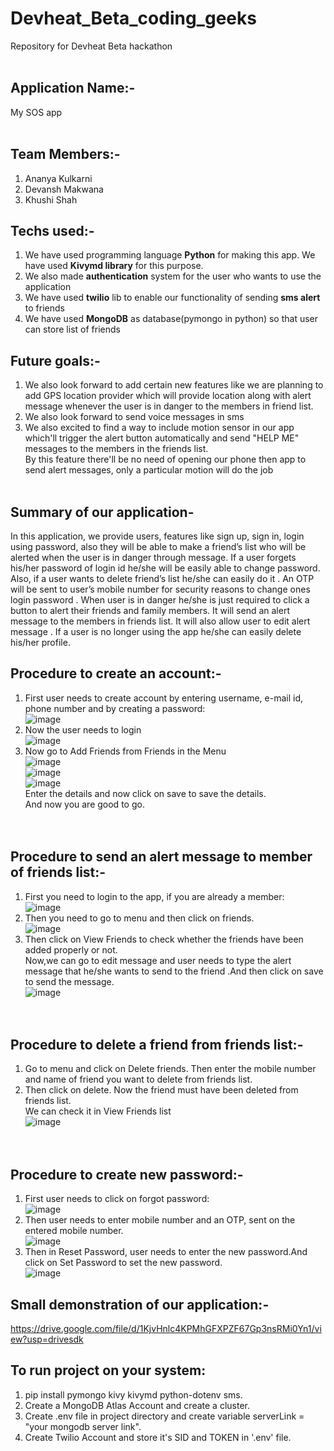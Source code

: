 # Devheat_Beta_coding_geeks
Repository for Devheat Beta hackathon</br>
</br>
## Application Name:-</br>
My SOS app</br></br>
## Team Members:-</br>
1. Ananya Kulkarni
2. Devansh Makwana
3. Khushi Shah

## Techs used:-</br>
1. We have used programming language <b>Python</b> for making this app. We have used <b>Kivymd library</b> for this purpose.</br>
2. We also made <b>authentication</b> system for the user who wants to use the application </br>
3. We have used <b>twilio</b> lib to enable our functionality of sending <b>sms alert</b> to friends</br>
4. We have used <b>MongoDB</b> as database(pymongo in python) so that user can store list of friends</br>


## Future goals:-</br>
1. We also look forward to add certain new features like we are planning to add GPS location provider which will provide location along with  alert message whenever the user is in danger to the members in friend list.</br>
2. We also look forward to send voice messages in sms</br>
3. We also excited to find a way to include motion sensor in our app which'll trigger the alert button automatically and send "HELP ME" messages to the members in the friends list.</br>
By this feature there'll be no need of opening our phone then app to send alert messages, only a particular motion will do the job</br></br>

## Summary of our application-</br>
In this application, we provide users, features like sign up, sign in, login using password, also they will be able to make a friend’s list  who will be alerted when the user is in danger through message. If a user forgets his/her password of login id he/she will be easily able to change password. Also, if a user wants to delete friend’s list he/she can easily do it .  An OTP will be sent to  user’s mobile number for security reasons to change ones login password . When user is in danger he/she is just required to click a button to alert their friends and family members. It will send an alert message to the members in friends list. It will also allow user to edit alert message . If a user is no longer using the app he/she can easily delete his/her profile.  </br>

## Procedure to create an account:-</br>
1.	First user needs to create account by entering username, e-mail id, phone number and by creating a password:</br>
	![image](https://user-images.githubusercontent.com/107758523/175778591-c3c005c2-edc9-49c2-8604-088c9c0d256a.png)</br>
2.	Now the user needs to login</br>
![image](https://user-images.githubusercontent.com/107758523/175778769-fbbb9b8e-7ae7-4140-b7e9-d7b6607556da.png)</br>
3.	Now go to Add Friends from Friends in the  Menu</br>
![image](https://user-images.githubusercontent.com/107758523/175778676-a90f4431-e695-475f-9d92-82bdacbd282f.png)</br>
![image](https://user-images.githubusercontent.com/107758523/175778705-03403ca6-e42c-4a9b-9e3c-0c6e52f26f39.png)</br>
![image](https://user-images.githubusercontent.com/107758523/175778723-1e6be60d-8397-46e3-951f-001d7063b755.png)</br>
Enter the details and now click on save to save the details.</br>
And now you are good to go.</br></br></br>


## Procedure to send an alert message to member of friends list:-</br>
1.	First you need to login to the app, if you are already a member:</br>
![image](https://user-images.githubusercontent.com/107758523/175778769-fbbb9b8e-7ae7-4140-b7e9-d7b6607556da.png)</br>
2.	Then you need to go to menu and then click on friends.</br>
![image](https://user-images.githubusercontent.com/107758523/175778787-ae0d52ab-f0bc-4748-840d-0da1daf26de5.png)</br>
3.	Then click on View Friends to check whether the friends have been added properly or not.<br> Now,we can go to edit message and user needs to type the alert message that he/she wants to send to the friend .And then click on save to send the message.</br>
![image](https://user-images.githubusercontent.com/107758523/175778821-da5dbb21-0ab9-4289-84c0-5767df64d3aa.png)</br></br></br>

## Procedure to delete a friend from friends list:-</br>
1.	Go to menu and click on Delete friends. Then enter the mobile number and name of friend you want to delete from friends list.</br>
2.	Then click on delete. Now the friend must have been deleted from friends list.</br>
We can check it in View Friends list</br>
![image](https://user-images.githubusercontent.com/107758523/175778869-bf126c5a-36b2-41f4-b2cf-4ec13f6383dd.png)</br></br></br>

## Procedure to create new password:-</br>
1.	First user needs to click on forgot password: </br>
![image](https://user-images.githubusercontent.com/107758523/175778906-bbc65aec-02bd-4928-acc5-22c369fb469a.png)</br>
2.	Then user needs to enter mobile number and an OTP, sent on the entered mobile number.</br>
![image](https://user-images.githubusercontent.com/107758523/175778925-2c1bf6f3-6de1-439a-a508-527edb354eb0.png)</br>
3.	Then in Reset Password, user needs to enter the new password.And click on Set Password to set the new password.</br>
![image](https://user-images.githubusercontent.com/107758523/175778948-a50a12bd-200a-4747-90fc-7b63f52b74e8.png)</br>

## Small demonstration of our application:-</br>
  https://drive.google.com/file/d/1KjvHnlc4KPMhGFXPZF67Gp3nsRMi0Yn1/view?usp=drivesdk

 ## To run project on your system:
 1. pip install pymongo kivy kivymd python-dotenv sms.
 2. Create a MongoDB Atlas Account and create a cluster.
 3. Create .env file in project directory and create variable serverLink = "your mongodb server link".
 4. Create Twilio Account and store it's SID and TOKEN in '.env' file.
